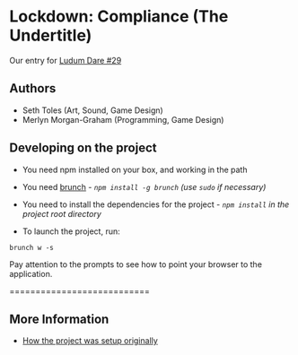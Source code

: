 Lockdown: Compliance (The Undertitle)
===========================

Our entry for [Ludum Dare #29](http://www.ludumdare.com/compo/ludum-dare-29/)

## Authors

- Seth Toles (Art, Sound, Game Design)
- Merlyn Morgan-Graham (Programming, Game Design)

## Developing on the project

- You need npm installed on your box, and working in the path
- You need [brunch](https://github.com/brunch/brunch) - *`npm install -g brunch` (use `sudo` if necessary)*
- You need to install the dependencies for the project - *`npm install` in the project root directory*

- To launch the project, run:
```
brunch w -s
```

Pay attention to the prompts to see how to point your browser to the application.

===========================

## More Information

- [How the project was setup originally](https://github.com/kavika13/get-rekt/wiki/Original-Project-Setup)
